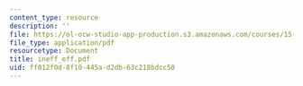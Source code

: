 ```yaml
---
content_type: resource
description: ''
file: https://ol-ocw-studio-app-production.s3.amazonaws.com/courses/15-667-negotiation-and-conflict-management-spring-2001/ff012f0d8f10445ad2db63c218bdcc50_ineff_eff.pdf
file_type: application/pdf
resourcetype: Document
title: ineff_eff.pdf
uid: ff012f0d-8f10-445a-d2db-63c218bdcc50
---
```

